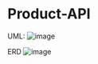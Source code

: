 # Product-API

UML:
![image](https://github.com/user-attachments/assets/5a468a32-037b-411f-a7c6-565e1d0b17e0)

ERD
![image](https://github.com/user-attachments/assets/e4ad07eb-5386-480f-96b9-3c96a3e87975)
